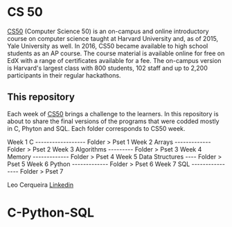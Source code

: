 # CS 50

[CS50](https://cs50.harvard.edu/college/2020/fall/) (Computer Science 50) is an on-campus and online introductory course on computer science taught at Harvard University and, as of 2015, Yale University as well. In 2016, CS50 became available to high school students as an AP course. The course material is available online for free on EdX with a range of certificates available for a fee. The on-campus version is Harvard's largest class with 800 students, 102 staff and up to 2,200 participants in their regular hackathons.

## This repository

Each week of [CS50](https://cs50.harvard.edu/college/2020/fall/) brings a challenge to the learners.
In this repository is about to share the final versions of the programs that were codded mostly in C, Phyton and SQL. Each folder corresponds to CS50 week.

Week 1 C ------------------ Folder > Pset 1
Week 2 Arrays ------------- Folder > Pset 2
Week 3 Algorithms --------- Folder > Pset 3
Week 4 Memory ------------- Folder > Pset 4
Week 5 Data Structures ---- Folder > Pset 5
Week 6 Python ------------- Folder > Pset 6
Week 7 SQL ---------------- Folder > Pset 7

Leo Cerqueira
[Linkedin](www.linkedin.com/in/leocerqueira-programmer)
# C-Python-SQL
